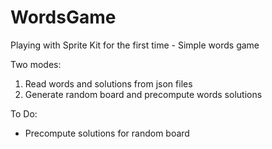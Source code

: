 WordsGame
=========

Playing with Sprite Kit for the first time - Simple words game

Two modes:

1. Read words and solutions from json files
2. Generate random board and precompute words solutions

To Do:

- Precompute solutions for random board
